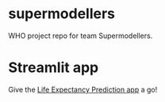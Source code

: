 # supermodellers
WHO project repo for team Supermodellers.

# Streamlit app
Give the [Life Expectancy Prediction app](https://supermodellers.streamlit.app/) a go!

